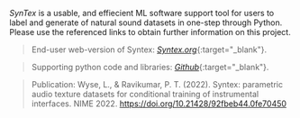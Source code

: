 
*SynTex* is a usable, and effiecient ML software support tool for users to label and generate of natural sound datasets in one-step through Python. Please use the referenced links to obtain further information on this project.

> End-user web-version of Syntex: [*Syntex.org*](https://syntex.sonicthings.org){:target="_blank"}. 

> Supporting python code and libraries: [*Github*](https://github.com/dssynths){:target="_blank"}.

> Publication: Wyse, L., & Ravikumar, P. T. (2022). Syntex: parametric audio texture datasets for conditional training of instrumental interfaces. NIME 2022. https://doi.org/10.21428/92fbeb44.0fe70450
